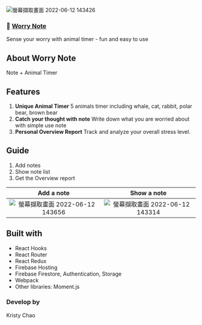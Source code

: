 ![螢幕擷取畫面 2022-06-12 143426](https://user-images.githubusercontent.com/95632624/173220539-75f2699b-430f-4af6-bf98-2a98f41980eb.jpg)
### 🚀 [Worry Note](https://worries-go-away.web.app/)
Sense your worry with animal timer - fun and easy to use  



## About Worry Note
Note + Animal Timer

## Features
1. **Unique Animal Timer** 5 animals timer including whale, cat, rabbit, polar bear, brown bear  
2. **Catch your thought with note** Write down what you are worried about with simple use note  
3. **Personal Overview Report** Track and analyze your overall stress level.  



## Guide
1. Add notes
2. Show note list
3. Get the Overview report

Add a note             |  Show a note
:-------------------------:|:-------------------------:
![螢幕擷取畫面 2022-06-12 143656](https://user-images.githubusercontent.com/95632624/173220687-28fd7a23-bdc0-4b5a-83ce-5c7099f3debf.jpg) | ![螢幕擷取畫面 2022-06-12 143314](https://user-images.githubusercontent.com/95632624/173220502-8f76997e-dca2-4085-9f73-4cc7df0cc077.jpg) 


## Built with
* React Hooks
* React Router
* React Redux
* Firebase Hosting
* Firebase Firestore, Authentication, Storage
* Webpack
* Other libraries: Moment.js

### Develop by
Kristy Chao
